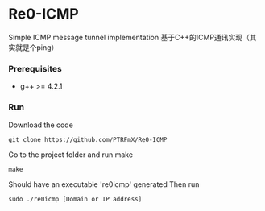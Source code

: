 # Re0-ICMP
Simple ICMP message tunnel implementation
基于C++的ICMP通讯实现（其实就是个ping）
### Prerequisites
- g++ >= 4.2.1

### Run
Download the code
```
git clone https://github.com/PTRFmX/Re0-ICMP
```
Go to the project folder and run make
```
make
```
Should have an executable 're0icmp' generated
Then run
```
sudo ./re0icmp [Domain or IP address]
```
